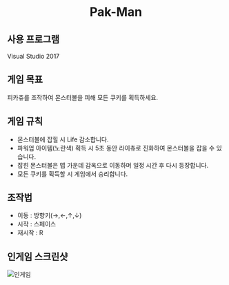 <h1 align="center">Pak-Man</h1>

## 사용 프로그램
Visual Studio 2017

## 게임 목표
피카츄를 조작하여 몬스터볼을 피해 모든 쿠키를 획득하세요.

## 게임 규칙
- 몬스터볼에 잡힐 시 Life 감소합니다.
- 파워업 아이템(노란색) 획득 시 5초 동안 라이츄로 진화하여 몬스터볼을 잡을 수 있습니다.
- 잡힌 몬스터볼은 맵 가운데 감옥으로 이동하며 일정 시간 후 다시 등장합니다.
- 모든 쿠키를 획득할 시 게임에서 승리합니다.

## 조작법
- 이동 : 방향키(→,←,↑,↓)
- 시작 : 스페이스
- 재시작 : R

## 인게임 스크린샷
![인게임](https://user-images.githubusercontent.com/52817679/131984560-0913817c-f3c2-4672-a227-7c51c7e8e649.png)
